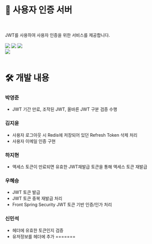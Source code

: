 # 🪪 사용자 인증 서버
<br>
<br>
JWT를 사용하여 사용자 인증을 위한 서비스를 제공합니다.
<br>
<br>
<div>
<img src="https://img.shields.io/badge/java-007396?style=for-the-badge&logo=java&logoColor=white">
<img src="https://img.shields.io/badge/springboot-6DB33F?style=for-the-badge&logo=springboot&logoColor=white">
<img src="https://img.shields.io/badge/maven-C71A36?style=for-the-badge&logo=apachemaven&logoColor=white">
<br>
<img src="https://img.shields.io/badge/jsonwebtokens-000000?style=for-the-badge&logo=jsonwebtokens&logoColor=white">
</div>
<br>

# 🛠️ 개발 내용
### 박영준
- JWT 기간 만료, 조작된 JWT, 올바른 JWT 구분 검증 수행
### 김지윤
- 사용자 로그아웃 시 Redis에 저장되어 있던 Refresh Token 삭제 처리
- 사용자 이메일 인증 구현
### 하지현
- 액세스 토큰이 만료되면 유효한 JWT재발급 토큰을 통해 액세스 토큰 재발급
### 우혜승
- JWT 토큰 발급
- JWT 토큰 중복 재발급 처리
- Front Spring Security JWT 토큰 기반 인증/인가 처리
### 신민석
- 헤더에 유효한 토큰인지 검증
- 유저정보를 헤더에 추가
=======
